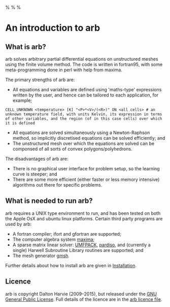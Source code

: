 %
%
%

# An introduction to arb

## What is arb?

arb solves arbitrary partial differential equations on unstructured meshes using the finite volume method.  The code is written in fortran95, with some meta-programming done in perl with help from maxima.

The primary strengths of arb are:

* All equations and variables are defined using 'maths-type' expressions written by the user, and hence can be tailored to each application, for example;
```arb
CELL_UNKNOWN <temperature> [K] "<P>*<V>/(<R>)" ON <all cells> # an unknown temperature field, with units Kelvin, its expression in terms of other variables, and the region (of in this case cells) over which it is defined
```
* All equations are solved simultaneously using a Newton-Raphson method, so implicitly discretised equations can be solved efficiently; and
* The unstructured mesh over which the equations are solved can be componsed of all sorts of convex polygons/polyhedrons.

The disadvantages of arb are:

* There is no graphical user interface for problem setup, so the learning curve is steeper; and
* There are some more efficient (either faster or less memory intensive) algorithms out there for specific problems.

## What is needed to run arb?

arb requires a UNIX type environment to run, and has been tested on both the Apple OsX and ubuntu linux platforms. Certain third party programs are used by arb:

* A fortran compiler; ifort and gfortran are supported;
* The computer algebra system [maxima](http://maxima.sourceforge.net);
* A sparse matrix linear solver: [UMFPACK](http://www.cise.ufl.edu/research/sparse/umfpack/), [pardiso](http://www.pardiso-project.org/), and (currently a single) Harwell Subroutine Library routines are supported; and
* The mesh generator [gmsh](http://geuz.org/gmsh/).

Further details about how to install arb are given in [Installation](../installation/index.html).

## Licence

arb is copyright Dalton Harvie (2009–2015), but released under the [GNU General Public License](http://www.gnu.org/licenses/gpl.html).  Full details of the licence are in the [arb licence file](../working_dir/licence/arb_licence.txt).

<!---
```bash
echo "some bash string";
```

$t=4$
-->

